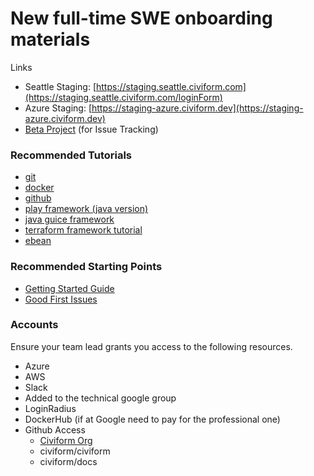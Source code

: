 # New full-time SWE onboarding materials

Links

* Seattle Staging: [https://staging.seattle.civiform.com](https://staging.seattle.civiform.com/loginForm)
* Azure Staging: [https://staging-azure.civiform.dev](https://staging-azure.civiform.dev)
* [Beta Project](https://github.com/orgs/seattle-uat/projects/1) (for Issue Tracking)

### Recommended Tutorials

* [git](https://docs.github.com/en/get-started/using-git/about-git)
* [docker](https://docs.docker.com/get-started/)
* [github](https://lab.github.com/githubtraining/introduction-to-github)
* [play framework (java version)](https://www.playframework.com/documentation/2.8.x/JavaHome)
* [java guice framework](https://github.com/google/guice/wiki/GettingStarted)
* [terraform framework tutorial](https://learn.hashicorp.com/tutorials/terraform/infrastructure-as-code)
* [ebean](https://ebean.io)

### Recommended Starting Points

* [Getting Started Guide](getting-started.md)
* [Good First Issues](https://github.com/civiform/civiform/issues?q=is%3Aopen+is%3Aissue+label%3A%22good+first+issue%22)

### Accounts

Ensure your team lead grants you access to the following resources.

* Azure
* AWS
* Slack
* Added to the technical google group
* LoginRadius
* DockerHub (if at Google need to pay for the professional one)
* Github Access
  * [Civiform Org](https://github.com/civiform)
  * civiform/civiform
  * civiform/docs 

